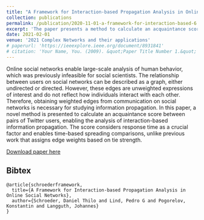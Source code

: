 ```yaml
---
title: "A Framework for Interaction-based Propagation Analysis in Online Social Networks"
collection: publications
permalink: /publication/2020-11-01-a-framework-for-interaction-based-6
excerpt: 'The paper presents a method to calculate an acquaintance score between Twitter users for analyzing information propagation. The proposed method considers response time and enables time-based spreading comparisons. This approach addresses the need for obtaining weighted edges from communication on social networks and enables the detection of unusual communication patterns.'
date: 2021-02-01
venue: '2021 Complex Networks and their applications'
# paperurl: 'https://ieeexplore.ieee.org/document/8931841'
# citation: 'Your Name, You. (2009). &quot;Paper Title Number 1.&quot; <i>Journal 1</i>. 1(1).'
---
```

Online social networks enable large-scale analysis of human behavior, which was previously infeasible for social scientists. The relationship between users on social networks can be described as a graph, either undirected or directed. However, these edges are unweighted expressions of interest and do not reflect how individuals interact with each other. Therefore, obtaining weighted edges from communication on social networks is necessary for studying information propagation. In this paper, a novel method is presented to calculate an acquaintance score between pairs of Twitter users, enabling the analysis of interaction-based information propagation. The score considers response time as a crucial factor and enables time-based spreading comparisons, unlike previous work that assigns edge weights based on tie strength.

[Download paper here](https://www.researchgate.net/publication/349624292_A_Framework_for_Interaction-based_Propagation_Analysis_in_Online_Social_Networks)

## Bibtex

```
@article{schroederframework,
  title={A Framework for Interaction-based Propagation Analysis in Online Social Networks},
  author={Schroeder, Daniel Thilo and Lind, Pedro G and Pogorelov, Konstantin and Langguth, Johannes}
}
```